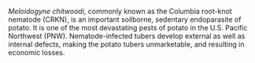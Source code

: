 _Meloidogyne chitwoodi_, commonly known as the Columbia root-knot nematode (CRKN), is an important soilborne, sedentary endoparasite of potato. It is one of the most devastating pests of potato in the U.S. Pacific Northwest (PNW). Nematode-infected tubers develop external as well as internal defects, making the potato tubers unmarketable, and resulting in economic losses.

